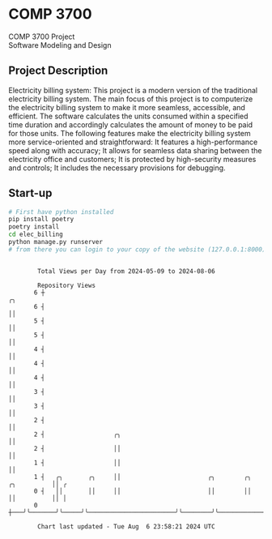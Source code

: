 # COMP 3700
COMP 3700 Project  
Software Modeling and Design
## Project Description
Electricity billing system: This project is a modern version of the traditional electricity billing system. The main focus of this project is to computerize the electricity billing system to make it more seamless, accessible, and efficient. The software calculates the units consumed within a specified time duration and accordingly calculates the amount of money to be paid for those units. The following features make the electricity billing system more service-oriented and straightforward: It features a high-performance speed along with accuracy; It allows for seamless data sharing between the electricity office and customers; It is protected by high-security measures and controls; It includes the necessary provisions for debugging.

## Start-up
```bash
# First have python installed
pip install poetry
poetry install
cd elec_billing
python manage.py runserver
# from there you can login to your copy of the website (127.0.0.1:8000), default creds are admin/admin
```

```

        Total Views per Day from 2024-05-09 to 2024-08-06

        Repository Views
       6 ┼                                                                                     ╭╮
       6 ┤                                                                                     ││
       5 ┤                                                                                     ││
       5 ┤                                                                                     ││
       4 ┤                                                                                     ││
       4 ┤                                                                                     ││
       4 ┤                                                                                     ││
       3 ┤                                                                                     ││
       3 ┤                                                                                     ││
       2 ┤                                                                                     ││
       2 ┤                   ╭╮                                                                ││
       2 ┤                   ││                                                                ││
       1 ┤                   ││                                                                ││
       1 ┤   ╭╮       ╭╮     ││                        ╭╮        ╭╮                ╭╮          ││ ╭
       0 ┤   ││       ││     ││                        ││        ││                ││          ││ │
       0 ┼───╯╰───────╯╰─────╯╰────────────────────────╯╰────────╯╰────────────────╯╰──────────╯╰─╯

        Chart last updated - Tue Aug  6 23:58:21 2024 UTC
        
```

